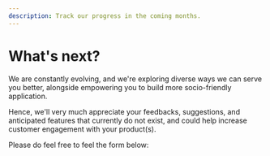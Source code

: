 ```yaml
---
description: Track our progress in the coming months.
---
```


# What's next?

We are constantly evolving, and we're exploring diverse ways we can serve you better, alongside empowering you to build more socio-friendly application.

Hence, we'll very much appreciate your feedbacks, suggestions, and anticipated features that currently do not exist, and could help increase customer engagement with your product\(s\).

Please do feel free to feel the form below:



 

